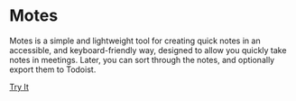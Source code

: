 # Motes

Motes is a simple and lightweight tool for creating quick notes in an accessible, and
keyboard-friendly way, designed to allow you quickly take notes in meetings. Later, you can sort
through the notes, and optionally export them to Todoist.

[Try It](https://motes.bren.app)
